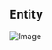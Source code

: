 
## Entity
![Image](https://github.com/user-attachments/assets/1e064c9d-b339-463c-94ee-1383b47e175f)
